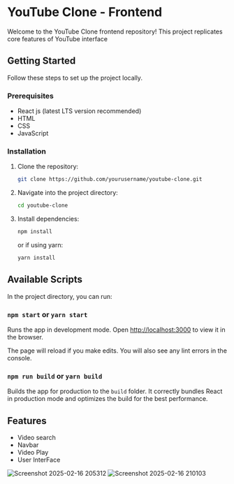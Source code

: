 # YouTube Clone - Frontend

Welcome to the YouTube Clone frontend repository! This project replicates core features of YouTube interface

## Getting Started

Follow these steps to set up the project locally.

### Prerequisites
- React js (latest LTS version recommended)
- HTML
- CSS
- JavaScript

### Installation

1. Clone the repository:
   ```sh
   git clone https://github.com/yourusername/youtube-clone.git
   ```
2. Navigate into the project directory:
   ```sh
   cd youtube-clone
   ```
3. Install dependencies:
   ```sh
   npm install
   ```
   or if using yarn:
   ```sh
   yarn install
   ```

## Available Scripts

In the project directory, you can run:

### `npm start` or `yarn start`
Runs the app in development mode.
Open [http://localhost:3000](http://localhost:3000) to view it in the browser.

The page will reload if you make edits.
You will also see any lint errors in the console.

### `npm run build` or `yarn build`
Builds the app for production to the `build` folder.
It correctly bundles React in production mode and optimizes the build for the best performance.

## Features
- Video search
- Navbar
- Video Play
- User InterFace

![Screenshot 2025-02-16 205312](https://github.com/user-attachments/assets/a860466e-dc43-45bb-bf1d-23e285d7cf41)
![Screenshot 2025-02-16 210103](https://github.com/user-attachments/assets/ff2355be-574b-4f10-8fe4-34da0dbb750c)




